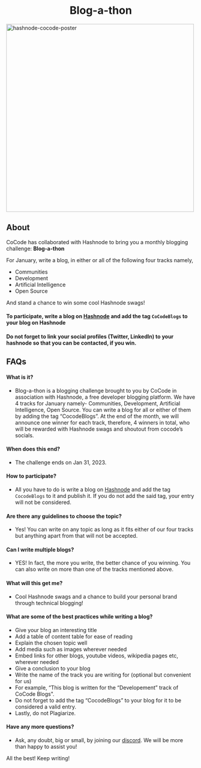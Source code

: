 <h1 align="center"> Blog-a-thon</h1>

<img src ="https://i.ibb.co/jk6JQkX/hashnode-annoucement-poster.png" alt="hashnode-cocode-poster" border="0" width="500px">

## About
CoCode has collaborated with Hashnode to bring you a monthly blogging challenge: **Blog-a-thon**

For January, write a blog, in either or all of the following four tracks namely, 

- Communities
- Development
- Artificial Intelligence
- Open Source

And stand a chance to win some cool Hashnode swags!

#### To participate, write a blog on [Hashnode](https://hashnode.com/) and add the tag `CoCodeBlogs` to your blog on Hashnode

#### Do not forget to link your social profiles (Twitter, LinkedIn) to your hashnode so that you can be contacted, if you win.

## FAQs

#### What is it?
- Blog-a-thon is a blogging challenge brought to you by CoCode in association with Hashnode, a free developer blogging platform. 
We have 4 tracks for January namely- Communities, Development, Artificial Intelligence, Open Source.
You can write a blog for all or either of them by adding the tag “CocodeBlogs”. At the end of the month, we will announce one winner for each track, therefore, 4 winners in total, who will be rewarded with Hashnode swags and shoutout from cocode’s socials.

#### When does this end?
- The challenge ends on Jan 31, 2023.

#### How to participate?
- All you have to do is write a blog on [Hashnode](https://hashnode.com) and add the tag `CocodeBlogs` to it and publish it. If you do not add the said tag, your entry will not be considered.

#### Are there any guidelines to choose the topic?
- Yes! You can write on any topic as long as it fits either of our four tracks but anything apart from that will not be accepted.

#### Can I write multiple blogs?
- YES! In fact, the more you write, the better chance of you winning. You can also write on more than one of the tracks mentioned above. 

#### What will this get me?
- Cool Hashnode swags and a chance to build your personal brand through technical blogging!

#### What are some of the best practices while writing a blog?
- Give your blog an interesting title
- Add a table of content table for ease of reading
- Explain the chosen topic well
- Add media such as images wherever needed
- Embed links for other blogs, youtube videos, wikipedia pages etc, wherever needed
- Give a conclusion to your blog
- Write the name of the track you are writing for (optional but convenient for us)
- For example, “This blog is written for the “Developement” track of CoCode Blogs".
- Do not forget to add the tag “CocodeBlogs” to your blog for it to be considered a valid entry.
- Lastly, do not Plagiarize.

#### Have any more questions?
- Ask, any doubt, big or small, by joining our [discord](https://discord.gg/WP8BQvrzzc). We will be more than happy to assist you!


All the best! Keep writing!
